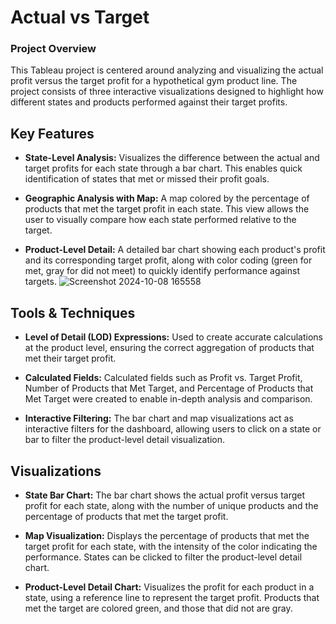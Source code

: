 # Actual vs Target 
### Project Overview
This Tableau project is centered around analyzing and visualizing the actual profit versus the target profit for a hypothetical gym product line. The project consists of three interactive visualizations designed to highlight how different states and products performed against their target profits.

## Key Features
- **State-Level Analysis:**
Visualizes the difference between the actual and target profits for each state through a bar chart. This enables quick identification of states that met or missed their profit goals.

- **Geographic Analysis with Map:**
A map colored by the percentage of products that met the target profit in each state. This view allows the user to visually compare how each state performed relative to the target.

- **Product-Level Detail:**
A detailed bar chart showing each product's profit and its corresponding target profit, along with color coding (green for met, gray for did not meet) to quickly identify performance against targets.
![Screenshot 2024-10-08 165558](https://github.com/user-attachments/assets/fdbd1977-002d-4b91-b838-9382d6978bad)


## Tools & Techniques
- **Level of Detail (LOD) Expressions:**
Used to create accurate calculations at the product level, ensuring the correct aggregation of products that met their target profit.

- **Calculated Fields:**
Calculated fields such as Profit vs. Target Profit, Number of Products that Met Target, and Percentage of Products that Met Target were created to enable in-depth analysis and comparison.

- **Interactive Filtering:**
The bar chart and map visualizations act as interactive filters for the dashboard, allowing users to click on a state or bar to filter the product-level detail visualization.

## Visualizations
- **State Bar Chart:**
The bar chart shows the actual profit versus target profit for each state, along with the number of unique products and the percentage of products that met the target profit.

- **Map Visualization:**
Displays the percentage of products that met the target profit for each state, with the intensity of the color indicating the performance. States can be clicked to filter the product-level detail chart.

- **Product-Level Detail Chart:**
Visualizes the profit for each product in a state, using a reference line to represent the target profit. Products that met the target are colored green, and those that did not are gray.
